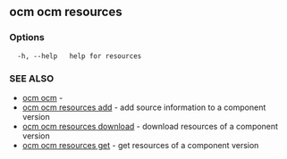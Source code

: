 ## ocm ocm resources



### Options

```
  -h, --help   help for resources
```

### SEE ALSO

* [ocm ocm](ocm_ocm.md)	 - 
* [ocm ocm resources add](ocm_ocm_resources_add.md)	 - add source information to a component version
* [ocm ocm resources download](ocm_ocm_resources_download.md)	 - download resources of a component version
* [ocm ocm resources get](ocm_ocm_resources_get.md)	 - get resources of a component version

